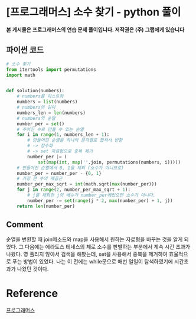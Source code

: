 


# [프로그래머스] 소수 찾기 - python 풀이

**본 게시물은 프로그래머스의 연습 문제 풀이입니다. 저작권은 (주) 그랩에게 있습니다**

## 파이썬 코드

```python
# 소수 찾기
from itertools import permutations
import math


def solution(numbers):
    # numbers를 리스트화
    numbers = list(numbers)
    # numbers의 길이
    numbers_len = len(numbers)
    # numbers의 순열
    number_per = set()
    # 주어진 수로 만들 수 있는 순열
    for i in range(1, numbers_len + 1):
        # 만들어진 순열을 하나의 문자열로 합쳐서 반환
        # -> 정수화
        # -> set 자료형으로 중복 제거
        number_per |= (
            set(map(int, map(''.join, permutations(numbers, i)))))
    # 만들어진 순열에서 0, 1을 제외 (소수가 아니므로)
    number_per = number_per - {0, 1}
    # 가장 큰 수의 제곱근
    number_per_max_sqrt = int(math.sqrt(max(number_per)))
    for j in range(2, number_per_max_sqrt + 1):
        # j를 제외한 j의 배수가 number_per에있으면 소수가 아니다.
        number_per -= set(range(j * 2, max(number_per) + 1, j))
    return len(number_per)
```



## Comment

순열을 변환할 때 join메소드와 map을 사용해서 원하는 자료형을 바꾸는 것을 알게 되었다. 그 다음에는 에라토스 테네스의 체로 소수를 판별하는 부분에서 계속 시간 초과가 나왔다. 영 풀리지 않아서 검색을 해봤는데, set을 사용해서 중복을 제거하여 효율적으로 푸는 방법이 있었다. 나는 이 전에는 while문으로 매번 일일이 탐색하였기에 시간초과가 나왔던 것이다.

# Reference

[프로그래머스](https://programmers.co.kr)

